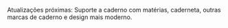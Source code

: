 Atualizações próximas: Suporte a caderno com matérias, caderneta, outras marcas de caderno e design mais moderno.
